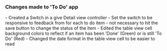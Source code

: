 <h3>Changes made to 'To Do' app</h3>
- Created a Switch in a give Detail view controller
- Set the switch to be responsive to feedback from for each to do item - not necessary to hit the save button to change the status of the item
- Edited the table view cell background colors to reflect if an item has been 'Done' (Green) or is still 'To Do' (Red)
- Changed the date format in the table view cell to be easier to read 